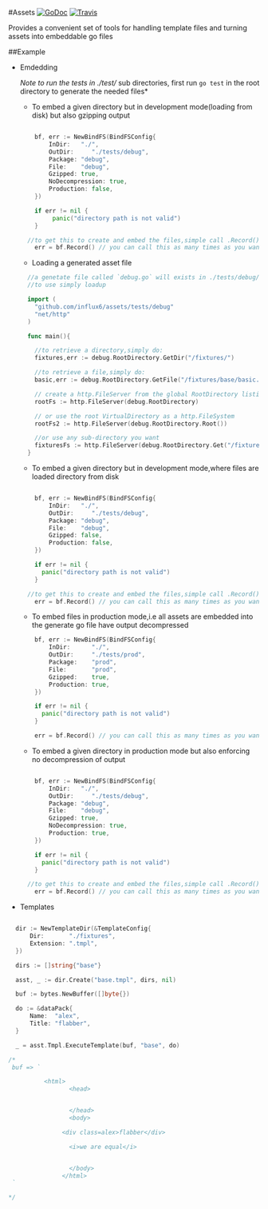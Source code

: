 #Assets
[![GoDoc](http://img.shields.io/badge/go-documentation-blue.svg?style=flat-square)](http://godoc.org/github.com/influx6/assets)
[![Travis](https://travis-ci.org/influx6/assets.svg?branch=master)](https://travis-ci.org/influx6/assets)

Provides a convenient set of tools for handling template files and turning assets into embeddable go files

##Example

  - Emdedding

       *Note to run the tests in ./test/* sub directories, first run `go test` in the root directory to generate the needed files*

    - To embed a given directory but in development mode(loading from disk) but also gzipping output
    ```go

    	bf, err := NewBindFS(BindFSConfig{
    		InDir:   "./",
    		OutDir:     "./tests/debug",
    		Package: "debug",
    		File:    "debug",
    		Gzipped: true,
            NoDecompression: true,
            Production: false,
    	})

    	if err != nil {
             panic("directory path is not valid")
    	}

      //to get this to create and embed the files,simple call .Record()
    	err = bf.Record() // you can call this as many times as you want to update go file


    ```

    - Loading a generated asset file

    ```go
      //a genetate file called `debug.go` will exists in ./tests/debug/
      //to use simply loadup

      import (
        "github.com/influx6/assets/tests/debug"
        "net/http"
      )

      func main(){

        //to retrieve a directory,simply do:
        fixtures,err := debug.RootDirectory.GetDir("/fixtures/")

        //to retrieve a file,simply do:
        basic,err := debug.RootDirectory.GetFile("/fixtures/base/basic.tmpl")

        // create a http.FileServer from the global RootDirectory listing
        rootFs := http.FileServer(debug.RootDirectory)

        // or use the root VirtualDirectory as a http.FileSystem
        rootFs2 := http.FileServer(debug.RootDirectory.Root())

        //or use any sub-directory you want
        fixturesFs := http.FileServer(debug.RootDirectory.Get("/fixtures/"))
      }
    ```

    - To embed a given directory but in development mode,where files are loaded directory from disk
    ```go

    	bf, err := NewBindFS(BindFSConfig{
    		InDir:   "./",
    		OutDir:     "./tests/debug",
    		Package: "debug",
    		File:    "debug",
    		Gzipped: false,
            Production: false,
    	})

    	if err != nil {
          panic("directory path is not valid")
    	}

      //to get this to create and embed the files,simple call .Record()
    	err = bf.Record() // you can call this as many times as you want to update go file

    ```

    - To embed files in production mode,i.e all assets are embedded into the generate go file have output decompressed

    ```go
    	bf, err := NewBindFS(BindFSConfig{
    		InDir:      "./",
    		OutDir:     "./tests/prod",
    		Package:    "prod",
    		File:       "prod",
    		Gzipped:    true,
    	    Production: true,
    	})

    	if err != nil {
          panic("directory path is not valid")
    	}

    	err = bf.Record() // you can call this as many times as you want to update go file

    ```

    - To embed a given directory in production mode but also enforcing no decompression of output
    ```go

    	bf, err := NewBindFS(BindFSConfig{
    		InDir:   "./",
    		OutDir:     "./tests/debug",
    		Package: "debug",
    		File:    "debug",
    		Gzipped: true,
            NoDecompression: true,
            Production: true,
    	})

    	if err != nil {
          panic("directory path is not valid")
    	}

      //to get this to create and embed the files,simple call .Record()
    	err = bf.Record() // you can call this as many times as you want to update go file

    ```

  - Templates
  ```go

	dir := NewTemplateDir(&TemplateConfig{
		Dir:       "./fixtures",
		Extension: ".tmpl",
	})

	dirs := []string{"base"}

	asst, _ := dir.Create("base.tmpl", dirs, nil)

	buf := bytes.NewBuffer([]byte{})

	do := &dataPack{
		Name:  "alex",
		Title: "flabber",
	}

	_ = asst.Tmpl.ExecuteTemplate(buf, "base", do)

  /*
   buf => `

            <html>
                   <head>


                   </head>
                   <body>

                 <div class=alex>flabber</div>

                   <i>we are equal</i>


                   </body>
                 </html>
   `

  */

  ```
